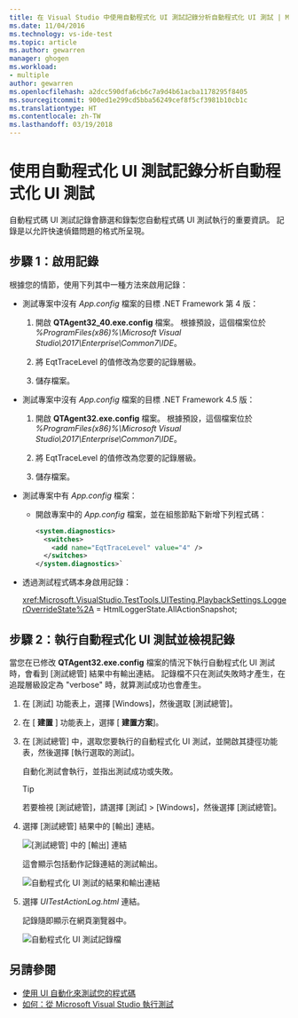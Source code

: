 ```yaml
---
title: 在 Visual Studio 中使用自動程式化 UI 測試記錄分析自動程式化 UI 測試 | Microsoft Docs
ms.date: 11/04/2016
ms.technology: vs-ide-test
ms.topic: article
ms.author: gewarren
manager: ghogen
ms.workload:
- multiple
author: gewarren
ms.openlocfilehash: a2dcc590dfa6cb6c7a9d4b61acba1178295f8405
ms.sourcegitcommit: 900ed1e299cd5bba56249cef8f5cf3981b10cb1c
ms.translationtype: HT
ms.contentlocale: zh-TW
ms.lasthandoff: 03/19/2018
---
```

# <a name="analyzing-coded-ui-tests-using-coded-ui-test-logs"></a>使用自動程式化 UI 測試記錄分析自動程式化 UI 測試

自動程式碼 UI 測試記錄會篩選和錄製您自動程式碼 UI 測試執行的重要資訊。 記錄是以允許快速偵錯問題的格式所呈現。

## <a name="step-1-enable-logging"></a>步驟 1：啟用記錄

根據您的情節，使用下列其中一種方法來啟用記錄：

- 測試專案中沒有 *App.config* 檔案的目標 .NET Framework 第 4 版：

   1. 開啟 **QTAgent32_40.exe.config** 檔案。 根據預設，這個檔案位於 *%ProgramFiles(x86)%\Microsoft Visual Studio\2017\Enterprise\Common7\IDE*。

   2. 將 EqtTraceLevel 的值修改為您要的記錄層級。

   3. 儲存檔案。

- 測試專案中沒有 *App.config* 檔案的目標 .NET Framework 4.5 版：

   1. 開啟 **QTAgent32.exe.config** 檔案。 根據預設，這個檔案位於 *%ProgramFiles(x86)%\Microsoft Visual Studio\2017\Enterprise\Common7\IDE*。

   2. 將 EqtTraceLevel 的值修改為您要的記錄層級。

   3. 儲存檔案。

- 測試專案中有 *App.config* 檔案：

    - 開啟專案中的 *App.config* 檔案，並在組態節點下新增下列程式碼：

      ```xml
      <system.diagnostics>
        <switches>
          <add name="EqtTraceLevel" value="4" />
        </switches>
      </system.diagnostics>`
      ```

- 透過測試程式碼本身啟用記錄：

   <xref:Microsoft.VisualStudio.TestTools.UITesting.PlaybackSettings.LoggerOverrideState%2A> = HtmlLoggerState.AllActionSnapshot;

## <a name="step-2-run-your-coded-ui-test-and-view-the-log"></a>步驟 2：執行自動程式化 UI 測試並檢視記錄

當您在已修改 **QTAgent32.exe.config** 檔案的情況下執行自動程式化 UI 測試時，會看到 [測試總管] 結果中有輸出連結。 記錄檔不只在測試失敗時才產生，在追蹤層級設定為 "verbose" 時，就算測試成功也會產生。

1.  在 [測試] 功能表上，選擇 [Windows]，然後選取 [測試總管]。

2.  在 [ **建置** ] 功能表上，選擇 [ **建置方案**]。

3.  在 [測試總管] 中，選取您要執行的自動程式化 UI 測試，並開啟其捷徑功能表，然後選擇 [執行選取的測試]。

     自動化測試會執行，並指出測試成功或失敗。

    > [!TIP]
    > 若要檢視 [測試總管]，請選擇 [測試] >  [Windows]，然後選擇 [測試總管]。

4.  選擇 [測試總管] 結果中的 [輸出] 連結。

     ![[測試總管] 中的 [輸出] 連結](../test/media/cuit_htmlactionlog1.png "CUIT_HTMLActionLog1")

     這會顯示包括動作記錄連結的測試輸出。

     ![自動程式化 UI 測試的結果和輸出連結](../test/media/cuit_htmlactionlog2.png "CUIT_HTMLActionLog2")

5.  選擇 *UITestActionLog.html* 連結。

     記錄隨即顯示在網頁瀏覽器中。

     ![自動程式化 UI 測試記錄檔](../test/media/cuit_htmlactionlog3.png "CUIT_HTMLActionLog3")

## <a name="see-also"></a>另請參閱

- [使用 UI 自動化來測試您的程式碼](../test/use-ui-automation-to-test-your-code.md)
- [如何：從 Microsoft Visual Studio 執行測試](http://msdn.microsoft.com/Library/1a1207a9-2a33-4a1e-a1e3-ddf0181b1046)